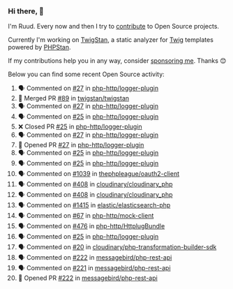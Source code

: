 ### Hi there, 👋

I'm Ruud. Every now and then I try to [contribute](https://github.com/pulls?q=+is%3Apr+author%3Aruudk+archived%3Afalse+is%3Apublic+) to Open Source projects.

Currently I'm working on [TwigStan](https://github.com/twigstan), a static analyzer for [Twig](https://twig.symfony.com/) templates powered by [PHPStan](https://phpstan.org/).

If my contributions help you in any way, consider [sponsoring me](https://github.com/sponsors/ruudk). Thanks 😊

Below you can find some recent Open Source activity:

<!--START_SECTION:activity-->
1. 🗣 Commented on [#27](https://github.com/php-http/logger-plugin/pull/27#issuecomment-2450061237) in [php-http/logger-plugin](https://github.com/php-http/logger-plugin)
2. 🎉 Merged PR [#89](https://github.com/twigstan/twigstan/pull/89) in [twigstan/twigstan](https://github.com/twigstan/twigstan)
3. 🗣 Commented on [#27](https://github.com/php-http/logger-plugin/pull/27#issuecomment-2449957297) in [php-http/logger-plugin](https://github.com/php-http/logger-plugin)
4. 🗣 Commented on [#25](https://github.com/php-http/logger-plugin/pull/25#issuecomment-2449744090) in [php-http/logger-plugin](https://github.com/php-http/logger-plugin)
5. ❌ Closed PR [#25](https://github.com/php-http/logger-plugin/pull/25) in [php-http/logger-plugin](https://github.com/php-http/logger-plugin)
6. 🗣 Commented on [#27](https://github.com/php-http/logger-plugin/pull/27#issuecomment-2449736144) in [php-http/logger-plugin](https://github.com/php-http/logger-plugin)
7. 💪 Opened PR [#27](https://github.com/php-http/logger-plugin/pull/27) in [php-http/logger-plugin](https://github.com/php-http/logger-plugin)
8. 🗣 Commented on [#25](https://github.com/php-http/logger-plugin/pull/25#issuecomment-2449542661) in [php-http/logger-plugin](https://github.com/php-http/logger-plugin)
9. 🗣 Commented on [#25](https://github.com/php-http/logger-plugin/pull/25#issuecomment-2449539461) in [php-http/logger-plugin](https://github.com/php-http/logger-plugin)
10. 🗣 Commented on [#1039](https://github.com/thephpleague/oauth2-client/pull/1039#issuecomment-2449440617) in [thephpleague/oauth2-client](https://github.com/thephpleague/oauth2-client)
11. 🗣 Commented on [#408](https://github.com/cloudinary/cloudinary_php/pull/408#issuecomment-2449439685) in [cloudinary/cloudinary_php](https://github.com/cloudinary/cloudinary_php)
12. 🗣 Commented on [#408](https://github.com/cloudinary/cloudinary_php/pull/408#issuecomment-2449437738) in [cloudinary/cloudinary_php](https://github.com/cloudinary/cloudinary_php)
13. 🗣 Commented on [#1415](https://github.com/elastic/elasticsearch-php/pull/1415#issuecomment-2449435623) in [elastic/elasticsearch-php](https://github.com/elastic/elasticsearch-php)
14. 🗣 Commented on [#67](https://github.com/php-http/mock-client/pull/67#issuecomment-2449434480) in [php-http/mock-client](https://github.com/php-http/mock-client)
15. 🗣 Commented on [#476](https://github.com/php-http/HttplugBundle/pull/476#issuecomment-2449433994) in [php-http/HttplugBundle](https://github.com/php-http/HttplugBundle)
16. 🗣 Commented on [#25](https://github.com/php-http/logger-plugin/pull/25#issuecomment-2449432867) in [php-http/logger-plugin](https://github.com/php-http/logger-plugin)
17. 🗣 Commented on [#20](https://github.com/cloudinary/php-transformation-builder-sdk/pull/20#issuecomment-2449430987) in [cloudinary/php-transformation-builder-sdk](https://github.com/cloudinary/php-transformation-builder-sdk)
18. 🗣 Commented on [#222](https://github.com/messagebird/php-rest-api/pull/222#issuecomment-2449411177) in [messagebird/php-rest-api](https://github.com/messagebird/php-rest-api)
19. 🗣 Commented on [#221](https://github.com/messagebird/php-rest-api/issues/221#issuecomment-2449410068) in [messagebird/php-rest-api](https://github.com/messagebird/php-rest-api)
20. 💪 Opened PR [#222](https://github.com/messagebird/php-rest-api/pull/222) in [messagebird/php-rest-api](https://github.com/messagebird/php-rest-api)
<!--END_SECTION:activity-->

